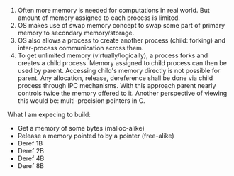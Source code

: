 1. Often more memory is needed for computations in real world.
But amount of memory assigned to each process is limited.
2. OS makes use of swap memory concept to swap some part of
primary memory to secondary memory/storage.
3. OS also allows a process to create another process (child:
forking) and inter-process communication across them.
4. To get unlimited memory (virtually/logically), a process
forks and creates a child process. Memory assigned to child
process can then be used by parent. Accessing child's memory
directly is not possible for parent. Any allocation, release,
dereference shall be done via child process through IPC mechanisms.
With this approach parent nearly controls twice the memory offered
to it. Another perspective of viewing this would be:
multi-precision pointers in C.


What I am expecing to build:
- Get a memory of some bytes (malloc-alike)
- Release a memory pointed to by a pointer (free-alike)
- Deref 1B
- Deref 2B
- Deref 4B
- Deref 8B

